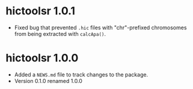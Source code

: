 # hictoolsr 1.0.1

* Fixed bug that prevented `.hic` files with "chr"-prefixed
chromosomes from being extracted with `calcApa()`.

# hictoolsr 1.0.0

* Added a `NEWS.md` file to track changes to the package.
* Version 0.1.0 renamed 1.0.0
